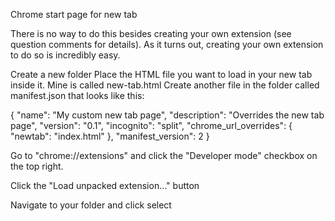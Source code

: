 Chrome start page for new tab

There is no way to do this besides creating your own extension (see question comments for details). As it turns out, creating your own extension to do so is incredibly easy.

Create a new folder
Place the HTML file you want to load in your new tab inside it. Mine is called new-tab.html
Create another file in the folder called manifest.json that looks like this:

{
  "name": "My custom new tab page",
  "description": "Overrides the new tab page",
  "version": "0.1",
  "incognito": "split",
  "chrome_url_overrides": {
    "newtab": "index.html"
  },
  "manifest_version": 2
}

Go to "chrome://extensions" and click the "Developer mode" checkbox on the top right.

Click the "Load unpacked extension…" button

Navigate to your folder and click select